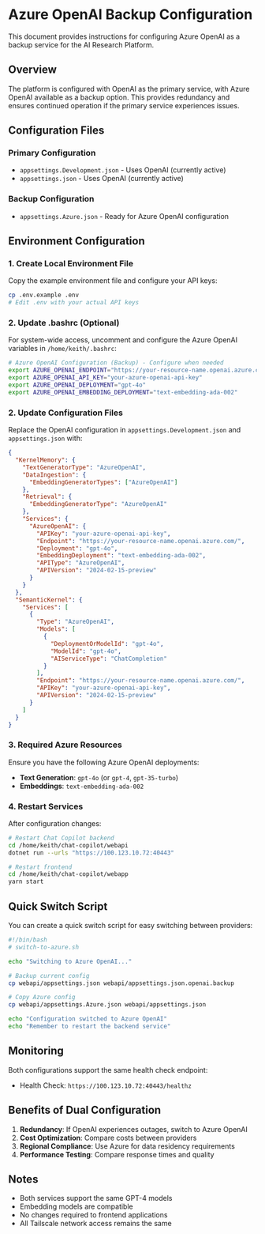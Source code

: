 # Azure OpenAI Backup Configuration

This document provides instructions for configuring Azure OpenAI as a backup service for the AI Research Platform.

## Overview

The platform is configured with OpenAI as the primary service, with Azure OpenAI available as a backup option. This provides redundancy and ensures continued operation if the primary service experiences issues.

## Configuration Files

### Primary Configuration
- `appsettings.Development.json` - Uses OpenAI (currently active)
- `appsettings.json` - Uses OpenAI (currently active)

### Backup Configuration
- `appsettings.Azure.json` - Ready for Azure OpenAI configuration

## Environment Configuration

### 1. Create Local Environment File

Copy the example environment file and configure your API keys:

```bash
cp .env.example .env
# Edit .env with your actual API keys
```

### 2. Update .bashrc (Optional)

For system-wide access, uncomment and configure the Azure OpenAI variables in `/home/keith/.bashrc`:

```bash
# Azure OpenAI Configuration (Backup) - Configure when needed
export AZURE_OPENAI_ENDPOINT="https://your-resource-name.openai.azure.com/"
export AZURE_OPENAI_API_KEY="your-azure-openai-api-key"
export AZURE_OPENAI_DEPLOYMENT="gpt-4o"
export AZURE_OPENAI_EMBEDDING_DEPLOYMENT="text-embedding-ada-002"
```

### 2. Update Configuration Files

Replace the OpenAI configuration in `appsettings.Development.json` and `appsettings.json` with:

```json
{
  "KernelMemory": {
    "TextGeneratorType": "AzureOpenAI",
    "DataIngestion": {
      "EmbeddingGeneratorTypes": ["AzureOpenAI"]
    },
    "Retrieval": {
      "EmbeddingGeneratorType": "AzureOpenAI"
    },
    "Services": {
      "AzureOpenAI": {
        "APIKey": "your-azure-openai-api-key",
        "Endpoint": "https://your-resource-name.openai.azure.com/",
        "Deployment": "gpt-4o",
        "EmbeddingDeployment": "text-embedding-ada-002",
        "APIType": "AzureOpenAI",
        "APIVersion": "2024-02-15-preview"
      }
    }
  },
  "SemanticKernel": {
    "Services": [
      {
        "Type": "AzureOpenAI",
        "Models": [
          {
            "DeploymentOrModelId": "gpt-4o",
            "ModelId": "gpt-4o",
            "AIServiceType": "ChatCompletion"
          }
        ],
        "Endpoint": "https://your-resource-name.openai.azure.com/",
        "APIKey": "your-azure-openai-api-key",
        "APIVersion": "2024-02-15-preview"
      }
    ]
  }
}
```

### 3. Required Azure Resources

Ensure you have the following Azure OpenAI deployments:
- **Text Generation**: `gpt-4o` (or `gpt-4`, `gpt-35-turbo`)
- **Embeddings**: `text-embedding-ada-002`

### 4. Restart Services

After configuration changes:

```bash
# Restart Chat Copilot backend
cd /home/keith/chat-copilot/webapi
dotnet run --urls "https://100.123.10.72:40443"

# Restart frontend
cd /home/keith/chat-copilot/webapp
yarn start
```

## Quick Switch Script

You can create a quick switch script for easy switching between providers:

```bash
#!/bin/bash
# switch-to-azure.sh

echo "Switching to Azure OpenAI..."

# Backup current config
cp webapi/appsettings.json webapi/appsettings.json.openai.backup

# Copy Azure config
cp webapi/appsettings.Azure.json webapi/appsettings.json

echo "Configuration switched to Azure OpenAI"
echo "Remember to restart the backend service"
```

## Monitoring

Both configurations support the same health check endpoint:
- Health Check: `https://100.123.10.72:40443/healthz`

## Benefits of Dual Configuration

1. **Redundancy**: If OpenAI experiences outages, switch to Azure OpenAI
2. **Cost Optimization**: Compare costs between providers
3. **Regional Compliance**: Use Azure for data residency requirements
4. **Performance Testing**: Compare response times and quality

## Notes

- Both services support the same GPT-4 models
- Embedding models are compatible
- No changes required to frontend applications
- All Tailscale network access remains the same